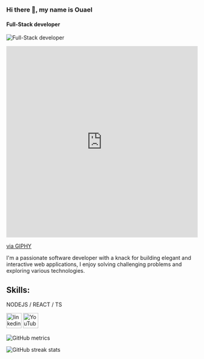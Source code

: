 ### Hi there 👋, my name is Ouael
#### Full-Stack developer
![Full-Stack developer](https://yt3.googleusercontent.com/0gkbJMXLDz-L4LGjKpBLm8uwKO_sS-vmMYw4vV7WVnTYS6PfTnzXOErP7Ygw3bFElw0CjuysCQ=w1138-fcrop64=1,00005a57ffffa5a8-k-c0xffffffff-no-nd-rj)
<div style="width:100%;height:0;padding-bottom:100%;position:relative;"><iframe src="https://giphy.com/embed/LaVp0AyqR5bGsC5Cbm" width="100%" height="100%" style="position:absolute" frameBorder="0" class="giphy-embed" allowFullScreen></iframe></div><p><a href="https://giphy.com/gifs/pudgypenguins-lie-dev-data-doesnt-LaVp0AyqR5bGsC5Cbm">via GIPHY</a></p>
I'm a passionate software developer with a knack for building elegant and interactive web applications, I enjoy solving challenging problems and exploring various technologies.

## Skills:
NODEJS / REACT / TS

[<img src='https://cdn.jsdelivr.net/npm/simple-icons@3.0.1/icons/linkedin.svg' alt='linkedin' height='40'>](https://www.linkedin.com/in/ouael-benamara-15aa03248/)  [<img src='https://cdn.jsdelivr.net/npm/simple-icons@3.0.1/icons/youtube.svg' alt='YouTube' height='40'>](https://www.youtube.com/channel/UCReOmAIJYuGAhrU_ySELv0g)  

![GitHub metrics](https://metrics.lecoq.io/ouaelbenamara)  

![GitHub streak stats](https://streak-stats.demolab.com/?user=ouaelbenamara)  





